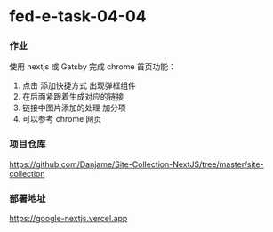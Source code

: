 # fed-e-task-04-04
### 作业
使用 nextjs 或  Gatsby 完成 chrome 首页功能：
1. 点击 添加快捷方式 出现弹框组件
2. 在后面紧跟着生成对应的链接
3. 链接中图片添加的处理 加分项
4. 可以参考 chrome 网页

### 项目仓库
https://github.com/Danjame/Site-Collection-NextJS/tree/master/site-collection

### 部署地址
https://google-nextjs.vercel.app